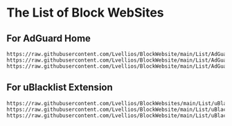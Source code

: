 # The List of Block WebSites

## For AdGuard Home
```
https://raw.githubusercontent.com/Lvellios/BlockWebsite/main/List/AdGuard_CN.txt
https://raw.githubusercontent.com/Lvellios/BlockWebsite/main/List/AdGuard_EN.txt
https://raw.githubusercontent.com/Lvellios/BlockWebsite/main/List/AdGuard_RU.txt
```

## For uBlacklist Extension
```
https://raw.githubusercontent.com/Lvellios/BlockWebsites/main/List/uBlacklist_CN.txt
https://raw.githubusercontent.com/Lvellios/BlockWebsite/main/List/uBlacklist_EN.txt
https://raw.githubusercontent.com/Lvellios/BlockWebsite/main/List/uBlacklist_RU.txt
```